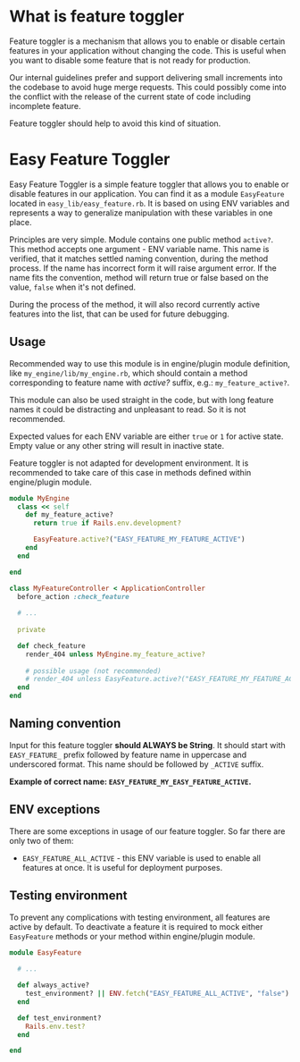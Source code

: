 # What is feature toggler

Feature toggler is a mechanism that allows you to enable or disable certain features in your application without changing the code. 
This is useful when you want to disable some feature that is not ready for production.

Our internal guidelines prefer and support delivering small increments into the codebase to avoid huge merge requests. 
This could possibly come into the conflict with the release of the current state of code including incomplete feature.

Feature toggler should help to avoid this kind of situation.

# Easy Feature Toggler
Easy Feature Toggler is a simple feature toggler that allows you to enable or disable features in our application.
You can find it as a module `EasyFeature` located in `easy_lib/easy_feature.rb`.
It is based on using ENV variables and represents a way to generalize manipulation with these variables in one place.

Principles are very simple. Module contains one public method  `active?`. This method accepts one argument - ENV variable name.
This name is verified, that it matches settled naming convention, during the method process. If the name has incorrect form it will raise argument error.
If the name fits the convention, method will return true or false based on the value, `false` when it's not defined.

During the process of the method, it will also record currently active features into the list, that can be used for future debugging.

## Usage
Recommended way to use this module is in engine/plugin module definition, like `my_engine/lib/my_engine.rb`, which should contain a method corresponding to feature name with *active?* suffix,
e.g.: `my_feature_active?`. 

This module can also be used straight in the code, but with long feature names it could be distracting and unpleasant to read. So it is not recommended.

Expected values for each ENV variable are either `true` or `1` for active state. Empty value or any other string will result in inactive state.

Feature toggler is not adapted for development environment. It is recommended to take care of this case in methods defined within engine/plugin module.

```ruby title="engine module" lineNumbers
module MyEngine
  class << self
    def my_feature_active?
      return true if Rails.env.development?

      EasyFeature.active?("EASY_FEATURE_MY_FEATURE_ACTIVE")
    end
  end

end
```

```ruby title="usage in code"
class MyFeatureController < ApplicationController
  before_action :check_feature
  
  # ...
  
  private

  def check_feature
    render_404 unless MyEngine.my_feature_active?
    
    # possible usage (not recommended)
    # render_404 unless EasyFeature.active?("EASY_FEATURE_MY_FEATURE_ACTIVE")
  end
end
```

## Naming convention
Input for this feature toggler **should ALWAYS be String**. It should start with `EASY_FEATURE_` prefix followed by feature name in uppercase and underscored format.
This name should be followed by `_ACTIVE` suffix.

**Example of correct name: `EASY_FEATURE_MY_EASY_FEATURE_ACTIVE`.**

## ENV exceptions
There are some exceptions in usage of our feature toggler. So far there are only two of them:
- `EASY_FEATURE_ALL_ACTIVE` - this ENV variable is used to enable all features at once. It is useful for deployment purposes.

## Testing environment
To prevent any complications with testing environment, all features are active by default. 
To deactivate a feature it is required to mock either `EasyFeature` methods or your method within engine/plugin module. 

```ruby title="easy feature always active" lineNumbers
module EasyFeature
  
  # ...

  def always_active?
    test_environment? || ENV.fetch("EASY_FEATURE_ALL_ACTIVE", "false").to_boolean
  end

  def test_environment?
    Rails.env.test?
  end

end
```
